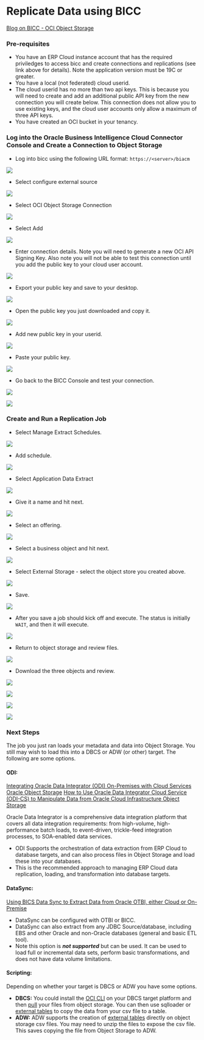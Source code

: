# **Replicate Data using BICC**

[Blog on BICC - OCI Object Storage](https://www.ateam-oracle.com/set-up-oracle-fusion-saas-business-intelligence-cloud-connector-bicc-to-use-oracle-cloud-infrastructure-oci-object-storage)

### **Pre-requisites**

- You have an ERP Cloud instance account that has the required priviledges to access bicc and create connections and replications (see link above for details).  Note the application version must be 19C or greater.
- You have a local (not federated) cloud userid.
- The cloud userid has no more than two api keys.  This is because you will need to create and add an additional public API key from the new connection you will create below.  This connection does not allow you to use existing keys, and the cloud user accounts only allow a maximum of three API keys.
- You have created an OCI bucket in your tenancy.

### **Log into the Oracle Business Intelligence Cloud Connector Console	and Create a Connection to Object Storage**

- Log into bicc using the following URL format: `https://<server>/biacm`

![](images/002.png)

- Select configure external source

![](images/003.png)

- Select OCI Object Storage Connection

![](images/004.png)

- Select Add

![](images/005.png)

- Enter connection details.  Note you will need to generate a new OCI API Signing Key.  Also note you will not be able to test this connection until you add the public key to your cloud user account.

![](images/006.png)

- Export your public key and save to your desktop.

![](images/007.png)

- Open the public key you just downloaded and copy it.

![](images/008.png)

- Add new public key in your userid.

![](images/009.png)

- Paste your public key.

![](images/010.png)

- Go back to the BICC Console and test your connection.

![](images/011.png)

![](images/012.png)

### **Create and Run a Replication Job**

- Select Manage Extract Schedules.

![](images/013.png)

- Add schedule.

![](images/014.png)

- Select Application Data Extract

![](images/015.png)

- Give it a name and hit next.

![](images/016.png)

- Select an offering.

![](images/017.png)

- Select a business object and hit next.

![](images/018.png)

- Select External Storage - select the object store you created above.

![](images/019.png)

- Save.

![](images/020.png)

- After you save a job should kick off and execute.  The status is initially `WAIT`, and then it will execute.

![](images/021.png)

- Return to object storage and review files.

![](images/022.png)

- Download the three objects and review.

![](images/023.png)

![](images/024.png)

![](images/025.png)

![](images/026.png)

### **Next Steps**

The job you just ran loads your metadata and data into Object Storage.  You still may wish to load this into a DBCS or ADW (or other) target.  The following are some options.

#### **ODI:**

[Integrating Oracle Data Integrator (ODI) On-Premises with Cloud Services](https://www.ateam-oracle.com/integrating-oracle-data-integrator-odi-on-premise-with-cloud-services)
[Oracle Object Storage](https://docs.oracle.com/en/middleware/fusion-middleware/data-integrator/12.2.1.3/odikm/oracle-object-storage.html#GUID-DFE3EBF0-0A0D-4BA0-94FE-202185E47804)
[How to Use Oracle Data Integrator Cloud Service (ODI-CS) to Manipulate Data from Oracle Cloud Infrastructure Object Storage](https://blogs.oracle.com/dataintegration/how-to-use-oracle-data-integrator-cloud-service-odi-cs-to-manipulate-data-from-oracle-cloud-infrastructure-object-storage)

Oracle Data Integrator is a comprehensive data integration platform that covers all data integration requirements: from high-volume, high-performance batch loads, to event-driven, trickle-feed integration processes, to SOA-enabled data services.

- ODI Supports the orchestration of data extraction from ERP Cloud to database targets, and can also process files in Object Storage and load these into your databases.
- This is the recommended approach to managing ERP Cloud data replication, loading, and transformation into database targets.

#### **DataSync:**

[Using BICS Data Sync to Extract Data from Oracle OTBI, either Cloud or On-Premise](https://www.ateam-oracle.com/using-bics-data-sync-to-extract-data-from-oracle-otbi-either-cloud-or-on-premise)

- DataSync can be configured with OTBI or BICC.
- DataSync can also extract from any JDBC Source/database, including EBS and other Oracle and non-Oracle databases (general and basic ETL tool).
- Note this option is ***not supported*** but can be used.  It can be used to load full or incremental data sets, perform basic transformations, and does not have data volume limitations.

#### **Scripting:**

Depending on whether your target is DBCS or ADW you have some options.  

- **DBCS:**  You could install the [OCI CLI](https://docs.cloud.oracle.com/iaas/Content/API/Concepts/cliconcepts.htm) on your DBCS target platform and then [pull](https://docs.cloud.oracle.com/iaas/tools/oci-cli/latest/oci_cli_docs/cmdref/os/object/get.html) your files from object storage.  You can then use sqlloader or [external tables](https://docs.oracle.com/en/database/oracle/oracle-database/12.2/sutil/examples-using-oracle-external-tables.html#GUID-53C71354-FDC0-4CD7-BBF1-2B7327A1A245) to copy the data from your csv file to a table.
- **ADW:**  ADW supports the creation of [external tables](https://docs.oracle.com/en/cloud/paas/autonomous-data-warehouse-cloud/user/query-external-data.html#GUID-72DC8BB6-5245-4262-A100-C35A2E553F70) directly on object storage csv files.  You may need to unzip the files to expose the csv file.  This saves copying the file from Object Storage to ADW. 